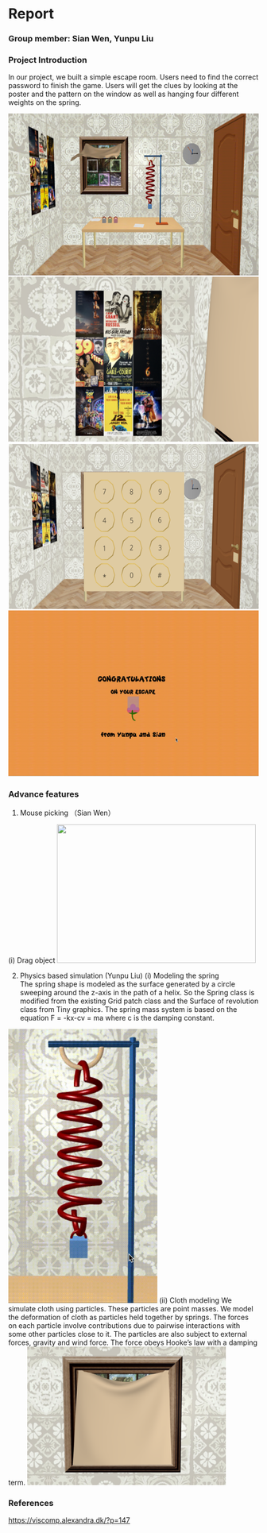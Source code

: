 # Report

### Group member: Sian Wen, Yunpu Liu 

### Project Introduction

In our project, we built a simple escape room. Users need to find the correct password to finish the game. Users will get the clues by looking at the poster and the pattern on the window as well as hanging four different weights on the spring.


<img src="/report/room.gif" width="600" height="326"/>    
<img src="/report/poster.png" width="600" height="332"/>     
<img src="/report/password.png" width="600" height="334"/>     
<img src="/report/congratulations.gif" width="600" height="334"/>  

### Advance features

1. Mouse picking （Sian Wen）

(i) Drag object
<img src="/report/drag.gif" width="400" height="279"/>   


2. Physics based simulation  (Yunpu Liu) 
(i) Modeling the spring  
The spring shape is modeled as the surface generated by a circle sweeping around the z-axis in the path of a helix. So the Spring class is modified from the existing Grid patch class and the Surface of revolution class from Tiny graphics. The spring mass system is based on the equation F = -kx-cv = ma where c is the damping constant.   
<img src="/report/spring.gif" width="300" height="552"/>   
(ii) Cloth modeling    
We simulate cloth using particles. These particles are point masses. We model the deformation of cloth as particles held together by springs. The forces on each particle involve contributions due to pairwise interactions with some other particles close to it.  The particles are also subject to external forces, gravity and wind force. The force obeys Hooke’s law with a damping term.    

<img src="/report/cloth.png" width="400" height="279"/>   

### References

https://viscomp.alexandra.dk/?p=147   







